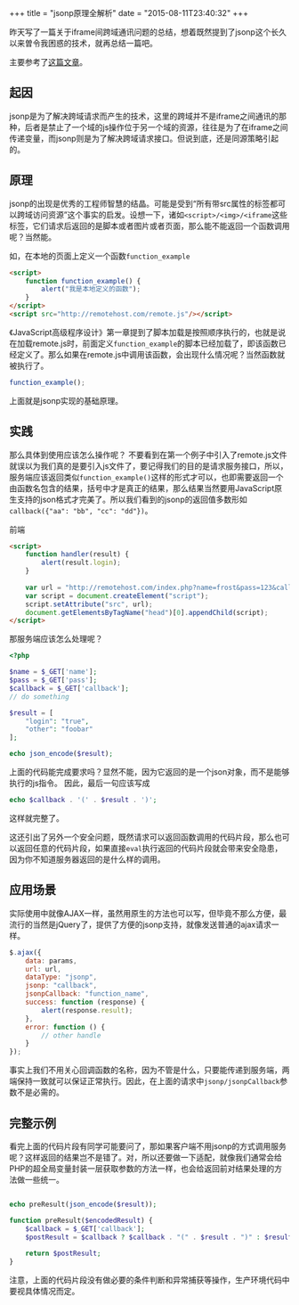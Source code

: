 +++
title  = "jsonp原理全解析"
date = "2015-08-11T23:40:32"
+++


昨天写了一篇关于iframe间跨域通讯问题的总结，想着既然提到了jsonp这个长久以来曽令我困惑的技术，就再总结一篇吧。

主要参考了[这篇文章](http://www.cnblogs.com/dowinning/archive/2012/04/19/json-jsonp-jquery.html)。

## 起因

jsonp是为了解决跨域请求而产生的技术，这里的跨域并不是iframe之间通讯的那种，后者是禁止了一个域的js操作位于另一个域的资源，往往是为了在iframe之间传递变量，而jsonp则是为了解决跨域请求接口。但说到底，还是同源策略引起的。

## 原理
jsonp的出现是优秀的工程师智慧的结晶。可能是受到“所有带src属性的标签都可以跨域访问资源”这个事实的启发。设想一下，诸如`<script>/<img>/<iframe`这些标签，它们请求后返回的是脚本或者图片或者页面，那么能不能返回一个函数调用呢？当然能。

如，在本地的页面上定义一个函数`function_example`

```html
<script>
    function function_example() {
        alert("我是本地定义的函数");
    }
</script>
<script src="http://remotehost.com/remote.js"/></script>
```

《JavaScript高级程序设计》第一章提到了脚本加载是按照顺序执行的，也就是说在加载remote.js时，前面定义`function_example`的脚本已经加载了，即该函数已经定义了。那么如果在remote.js中调用该函数，会出现什么情况呢？当然函数就被执行了。

```javascript
function_example();
```

上面就是jsonp实现的基础原理。

## 实践

那么具体到使用应该怎么操作呢？
不要看到在第一个例子中引入了remote.js文件就误以为我们真的是要引入js文件了，要记得我们的目的是请求服务接口，所以，服务端应该返回类似`function_example()`这样的形式才可以，也即需要返回一个由函数名包含的结果，括号中才是真正的结果，那么结果当然要用JavaScript原生支持的json格式才完美了。所以我们看到的jsonp的返回值多数形如`callback({"aa": "bb", "cc": "dd"})`。

前端

```html
<script>
    function handler(result) {
        alert(result.login);
    }
    
    var url = "http://remotehost.com/index.php?name=frost&pass=123&callback=handler";
    var script = document.createElement("script");
    script.setAttribute("src", url);
    document.getElementsByTagName("head")[0].appendChild(script);
</script>
```

那服务端应该怎么处理呢？

```php
<?php

$name = $_GET['name'];
$pass = $_GET['pass'];
$callback = $_GET['callback'];
// do something

$result = [
    "login": "true",
    "other": "foobar"
];

echo json_encode($result);
```

上面的代码能完成要求吗？显然不能，因为它返回的是一个json对象，而不是能够执行的js指令。
因此，最后一句应该写成

```php
echo $callback . '(' . $result . ')';
```

这样就完整了。

这还引出了另外一个安全问题，既然请求可以返回函数调用的代码片段，那么也可以返回任意的代码片段，如果直接`eval`执行返回的代码片段就会带来安全隐患，因为你不知道服务器返回的是什么样的调用。

## 应用场景

实际使用中就像AJAX一样，虽然用原生的方法也可以写，但毕竟不那么方便，最流行的当然是jQuery了，提供了方便的jsonp支持，就像发送普通的ajax请求一样。

```javascript
$.ajax({
    data: params,
    url: url,
    dataType: "jsonp",
    jsonp: "callback",
    jsonpCallback: "function_name",
    success: function (response) {
        alert(response.result);
    },
    error: function () {
        // other handle
    }
});
```

事实上我们不用关心回调函数的名称，因为不管是什么，只要能传递到服务端，两端保持一致就可以保证正常执行。因此，在上面的请求中`jsonp/jsonpCallback`参数不是必需的。

## 完整示例

看完上面的代码片段有同学可能要问了，那如果客户端不用jsonp的方式调用服务呢？这样返回的结果岂不是错了。对，所以还要做一下适配，就像我们通常会给PHP的超全局变量封装一层获取参数的方法一样，也会给返回前对结果处理的方法做一些统一。

```php

echo preResult(json_encode($result));

function preResult($encodedResult) {
    $callback = $_GET['callback'];
    $postResult = $callback ? $callback . "(" . $result . ")" : $result;
    
    return $postResult;
}
```

注意，上面的代码片段没有做必要的条件判断和异常捕获等操作，生产环境代码中要视具体情况而定。
